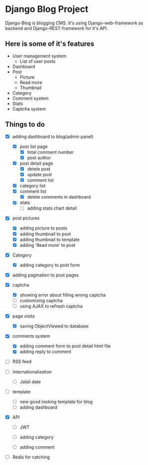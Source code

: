 
# Django Blog Project

Django-Blog is blogging CMS. It's using Django-web-framework as backend and Django-REST-framework for it's API.

## Here is some of it's features

- User management system
  - List of user posts
- Dashboard
- Post
  - Picture
  - Read more
  - Thumbnail
- Category
- Comment system
- Stats
- Captcha system

## Things to do

- [X] adding dashboard to blog(admin panel)
  - [X] post list page
    - [X] total comment number
    - [X] post author
  - [X] post detail page
    - [X] detele post
    - [X] update post
    - [X] comment list
  - [X] category list
  - [X] comment list
    - [X] delete comments in dashboard
  - [X] stats
    - [ ] adding stats chart detail

- [X] post pictures
  - [X] adding picture to posts
  - [X] adding thumbnail to post
  - [X] adding thumbnail to template
  - [X] adding 'Read more' to post

- [X] Category
  - [X] adding category to post form

- [X] adding pagination to post pages

- [X] captcha
  - [X] showing error about filling wrong captcha
  - [ ] customizing captcha
  - [ ] using AJAX to refresh captcha

- [X] page visits
  - [X] saving ObjectViewed to database

- [X] comments system
  - [X] adding comment form to post detail html file
  - [X] adding reply to comment

- [ ] RSS feed

- [ ] Internationalization
  - [ ] Jalali date

- [ ] template
  - [ ] new good looking template for blog
  - [ ] adding dashboard

- [X] API
  - [ ] JWT
  - [ ] adding category
  - [ ] adding comment


- [ ] Redis for catching
